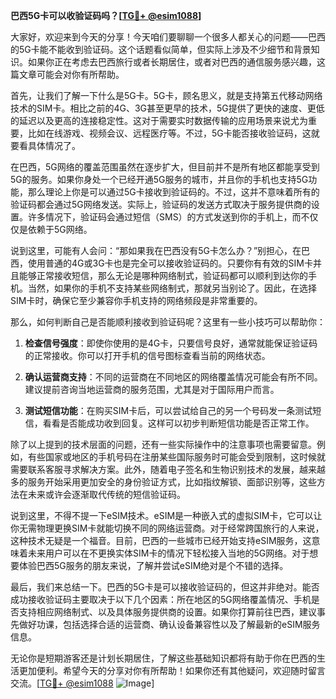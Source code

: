 **巴西5G卡可以收验证码吗？[[TG💪+ @esim1088](https://t.me/s/esim1088)]**

大家好，欢迎来到今天的分享！今天咱们要聊聊一个很多人都关心的问题——巴西的5G卡能不能收到验证码。这个话题看似简单，但实际上涉及不少细节和背景知识。如果你正在考虑去巴西旅行或者长期居住，或者对巴西的通信服务感兴趣，这篇文章可能会对你有所帮助。

首先，让我们了解一下什么是5G卡。5G卡，顾名思义，就是支持第五代移动网络技术的SIM卡。相比之前的4G、3G甚至更早的技术，5G提供了更快的速度、更低的延迟以及更高的连接稳定性。这对于需要实时数据传输的应用场景来说尤为重要，比如在线游戏、视频会议、远程医疗等。不过，5G卡能否接收验证码，这就要看具体情况了。

在巴西，5G网络的覆盖范围虽然在逐步扩大，但目前并不是所有地区都能享受到5G的服务。如果你身处一个已经开通5G服务的城市，并且你的手机也支持5G功能，那么理论上你是可以通过5G卡接收到验证码的。不过，这并不意味着所有的验证码都会通过5G网络发送。实际上，验证码的发送方式取决于服务提供商的设置。许多情况下，验证码会通过短信（SMS）的方式发送到你的手机上，而不仅仅是依赖于5G网络。

说到这里，可能有人会问：“那如果我在巴西没有5G卡怎么办？”别担心，在巴西，使用普通的4G或3G卡也是完全可以接收验证码的。只要你有有效的SIM卡并且能够正常接收短信，那么无论是哪种网络制式，验证码都可以顺利到达你的手机。当然，如果你的手机不支持某些网络制式，那就另当别论了。因此，在选择SIM卡时，确保它至少兼容你手机支持的网络频段是非常重要的。

那么，如何判断自己是否能顺利接收到验证码呢？这里有一些小技巧可以帮助你：

1. **检查信号强度**：即使你使用的是4G卡，只要信号良好，通常就能保证验证码的正常接收。你可以打开手机的信号图标查看当前的网络状态。
   
2. **确认运营商支持**：不同的运营商在不同地区的网络覆盖情况可能会有所不同。建议提前咨询当地运营商的服务范围，尤其是对于国际用户而言。

3. **测试短信功能**：在购买SIM卡后，可以尝试给自己的另一个号码发一条测试短信，看看是否能成功收到回复。这样可以初步判断短信功能是否正常工作。

除了以上提到的技术层面的问题，还有一些实际操作中的注意事项也需要留意。例如，有些国家或地区的手机号码在注册某些国际服务时可能会受到限制，这时候就需要联系客服寻求解决方案。此外，随着电子签名和生物识别技术的发展，越来越多的服务开始采用更加安全的身份验证方式，比如指纹解锁、面部识别等，这些方法在未来或许会逐渐取代传统的短信验证码。

说到这里，不得不提一下eSIM技术。eSIM是一种嵌入式的虚拟SIM卡，它可以让你无需物理更换SIM卡就能切换不同的网络运营商。对于经常跨国旅行的人来说，这种技术无疑是一个福音。目前，巴西的一些城市已经开始支持eSIM服务，这意味着未来用户可以在不更换实体SIM卡的情况下轻松接入当地的5G网络。对于想要体验巴西5G服务的朋友来说，了解并尝试eSIM绝对是个不错的选择。

最后，我们来总结一下。巴西的5G卡是可以接收验证码的，但这并非绝对。能否成功接收验证码主要取决于以下几个因素：所在地区的5G网络覆盖情况、手机是否支持相应网络制式、以及具体服务提供商的设置。如果你打算前往巴西，建议事先做好功课，包括选择合适的运营商、确认设备兼容性以及了解最新的eSIM服务信息。

无论你是短期游客还是计划长期居住，了解这些基础知识都将有助于你在巴西的生活更加便利。希望今天的分享对你有所帮助！如果你还有其他疑问，欢迎随时留言交流。[[TG💪+ @esim1088](https://t.me/s/esim1088) ![Image](https://i.postimg.cc/4NQfJmqS/Snipaste-2025-05-13-00-14-12.png)]